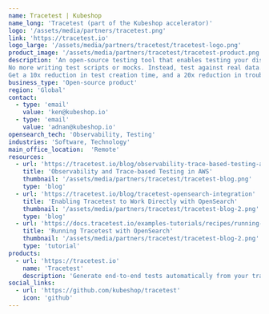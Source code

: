 ```yaml
---
name: Tracetest | Kubeshop
name_long: 'Tracetest (part of the Kubeshop accelerator)'
logo: '/assets/media/partners/tracetest.png'
link: 'https://tracetest.io'
logo_large: '/assets/media/partners/tracetest/tracetest-logo.png'
product_image: '/assets/media/partners/tracetest/tracetest-product.png'
description: 'An open-source testing tool that enables testing your distributed system with distributed traces.
No more writing test scripts or mocks. Instead, test against real data.
Get a 10x reduction in test creation time, and a 20x reduction in troubleshooting time.'
business_type: 'Open-source product'
region: 'Global'
contact: 
  - type: 'email'
    value: 'ken@kubeshop.io'
  - type: 'email'
    value: 'adnan@kubeshop.io'
opensearch_tech: 'Observability, Testing'
industries: 'Software, Technology'
main_office_location:  'Remote'
resources:
  - url: 'https://tracetest.io/blog/observability-trace-based-testing-aws-serverless-opensearch-tracetest'
    title: 'Observability and Trace-based Testing in AWS'
    thumbnail: '/assets/media/partners/tracetest/tracetest-blog.png'
    type: 'blog'
  - url: 'https://tracetest.io/blog/tracetest-opensearch-integration'
    title: 'Enabling Tracetest to Work Directly with OpenSearch'
    thumbnail: '/assets/media/partners/tracetest/tracetest-blog-2.png'
    type: 'blog'
  - url: 'https://docs.tracetest.io/examples-tutorials/recipes/running-tracetest-with-opensearch/'
    title: 'Running Tracetest with OpenSearch'
    thumbnail: '/assets/media/partners/tracetest/tracetest-blog-2.png'
    type: 'tutorial'
products:
  - url: 'https://tracetest.io'
    name: 'Tracetest'
    description: 'Generate end-to-end tests automatically from your traces.'
social_links:
  - url: 'https://github.com/kubeshop/tracetest'
    icon: 'github'
---
```

